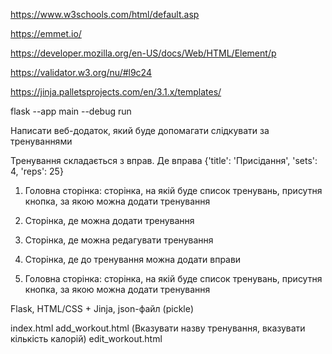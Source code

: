 https://www.w3schools.com/html/default.asp

https://emmet.io/

https://developer.mozilla.org/en-US/docs/Web/HTML/Element/p

https://validator.w3.org/nu/#l9c24

https://jinja.palletsprojects.com/en/3.1.x/templates/

flask --app main --debug run

Написати веб-додаток, який буде допомагати слідкувати за тренуваннями

Тренування складається з вправ. Де вправа {'title': 'Присідання', 'sets': 4, 'reps': 25}

1) Головна сторінка: сторінка, на якій буде список тренувань, присутня кнопка, за якою можна додати тренування

2) Сторінка, де можна додати тренування

3) Сторінка, де можна редагувати тренування

4) Сторінка, де до тренування можна додати вправи


1) Головна сторінка: сторінка, на якій буде список тренувань, присутня кнопка, за якою можна додати тренування

Flask, HTML/CSS + Jinja, json-файл (pickle)



index.html
add_workout.html (Вказувати назву тренування, вказувати кількість калорій)
edit_workout.html
